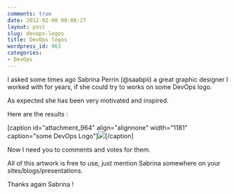 ```yaml
---
comments: true
date: 2012-02-08 08:08:27
layout: post
slug: devops-logos
title: DevOps logos
wordpress_id: 963
categories:
- DevOps
---
```


I asked some times ago Sabrina Perrin (@saabpii) a great graphic designer I worked with for years, if she could try to works on some DevOps logo. 

As expected she has been very motivated and inspired.

Here are the results :

[caption id="attachment_964" align="alignnone" width="1181" caption="some DevOps Logo"][![](http://blog.hgomez.net/wp-content/uploads/2012/02/logo_devops2.jpg)](http://blog.hgomez.net/wp-content/uploads/2012/02/logo_devops2.jpg)[/caption]

Now I need you to comments and votes for them.

All of this artwork is free to use, just mention Sabrina somewhere on your sites/blogs/presentations.

Thanks again Sabrina !
